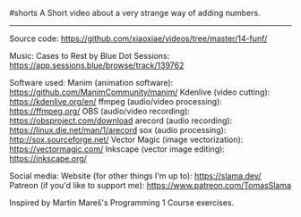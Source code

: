 #shorts
A Short video about a very strange way of adding numbers.

------------------

Source code:
https://github.com/xiaoxiae/videos/tree/master/14-funf/

Music:
Cases to Rest by Blue Dot Sessions: https://app.sessions.blue/browse/track/139762

Software used:
Manim (animation software): https://github.com/ManimCommunity/manim/
Kdenlive (video cutting): https://kdenlive.org/en/
ffmpeg (audio/video processing): https://ffmpeg.org/
OBS (audio/video recording): https://obsproject.com/download
arecord (audio recording): https://linux.die.net/man/1/arecord
sox (audio processing): http://sox.sourceforge.net/
Vector Magic (image vectorization): https://vectormagic.com/
Inkscape (vector image editing): https://inkscape.org/

Social media:
Website (for other things I'm up to): https://slama.dev/
Patreon (if you'd like to support me): https://www.patreon.com/TomasSlama

Inspired by Martin Mareš's Programming 1 Course exercises.
